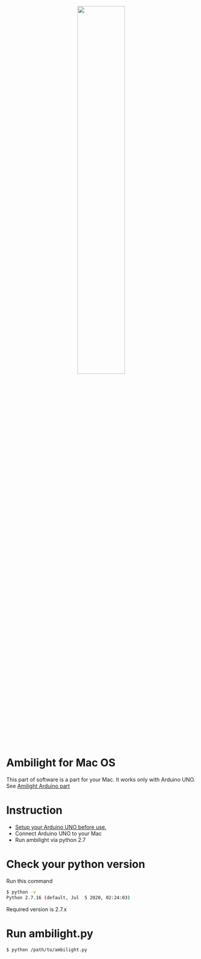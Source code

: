 <p align="center"><img src="http://app.shopsline.ru/img-pic/kf/Hf3e4eb92d8c64b29bbdbb7538dbdf9c6I/DIY-Ambilight-RGB-5050.jpg_q50.jpg" width="50%" /></p>

# Ambilight for Mac OS

This part of software is a part for your Mac. It works only with Arduino UNO. See [Amilight Arduino part](https://github.com/sergeich5/Ambilight-Arduino-part)

# Instruction
  - [Setup your Arduino UNO before use.](https://github.com/sergeich5/Ambilight-Arduino-part)
  - Connect Arduino UNO to your Mac
  - Run ambilight via python 2.7
  
# Check your python version

Run this command
```sh
$ python -v
Python 2.7.16 (default, Jul  5 2020, 02:24:03)
```
Required version is 2.7.x

# Run ambilight.py

```sh
$ python /path/to/ambilight.py
```
